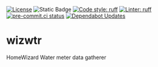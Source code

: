 [![License](https://img.shields.io/github/license/mausy5043/wizwtr)](LICENSE)
![Static Badge](https://img.shields.io/badge/release-rolling-lightgreen)
[![Code style: ruff](https://img.shields.io/badge/code%20style-ruff-008800.svg)](https://github.com/astral-sh/ruff)
[![Linter: ruff](https://img.shields.io/badge/linter-ruff-008800.svg)](https://github.com/astral-sh/ruff)
[![pre-commit.ci status](https://results.pre-commit.ci/badge/github/Mausy5043/wizwtr/master.svg)](https://results.pre-commit.ci/latest/github/Mausy5043/wizwtr/master)
[![Dependabot Updates](https://github.com/Mausy5043/wizwtr/actions/workflows/dependabot/dependabot-updates/badge.svg)](https://github.com/Mausy5043/wizwtr/actions/workflows/dependabot/dependabot-updates)


# wizwtr
HomeWizard Water meter data gatherer
